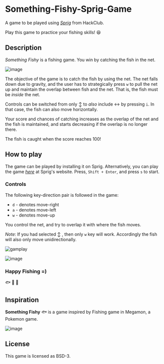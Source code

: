 # Something-Fishy-Sprig-Game
A game to be played using [*Sprig*](https://sprig.hackclub.com) from HackClub. 
<br>

Play this game to practice your fishing skills! :laughing:

## Description
*Something Fishy* is a fishing game. You win by catching the fish in the net. 

![image](https://github.com/user-attachments/assets/9d135549-a742-4c18-8eb3-e8a118075cdd)

The objective of the game is to catch the fish by using the net. The net falls down due to gravity, and the user has to strategically press `w` to pull the net up and maintain the overlap between fish and the net. That is, the fish must be *inside* the net.

Controls can be switched from only :arrow_up_down: to *also* include :left_right_arrow: by pressing `i`.  In that case, the fish can also move horizontally. 

Your score and chances of catching increases as the overlap of the net and the fish is maintained, and starts decreasing if the overlap is no longer there. 

The fish is caught when the score reaches 100!

## How to play
The game can be played by installing it on Sprig. Alternatively, you can play the game [*here*](https://sprig.hackclub.com/share/E1hniPX3i6gKj0ojIUcX) at Sprig's website. Press, `Shift + Enter`, and press `s` to start.

### Controls
The following key-direction pair is followed in the game:
+ `d` - denotes move-right
+ `a` - denotes move-left
+ `w` - denotes move-up

You control the net, and try to overlap it with where the fish moves.

*Note*: If you had selected :arrow_up_down: , then only `w` key will work. Accordingly the fish will also only move unidirectionally.



![gamplay](https://github.com/user-attachments/assets/9da1a354-bdb8-4fae-a521-9d43ddd4f558)


![image](https://github.com/user-attachments/assets/8c4a62b5-0d5b-4215-875e-20e58f700cb8)


### Happy Fishing =)
:fish: :tropical_fish: :blowfish:


## Inspiration

**Something Fishy** :fish: is a game inspired by Fishing game in Megamon, a Pokemon game. 

![image](https://github.com/user-attachments/assets/84d2a4c9-2032-49ae-a7ed-b31fefaa6fae)

## License
This game is licensed as BSD-3. 


